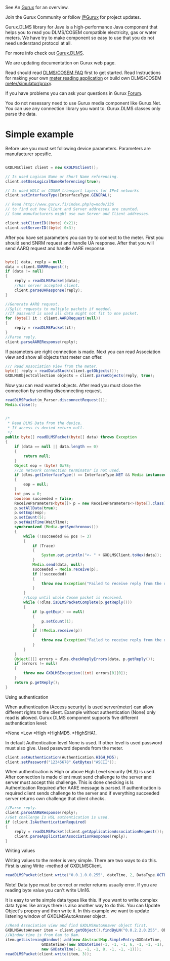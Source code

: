 See An [Gurux](http://www.gurux.org/ "Gurux") for an overview.

Join the Gurux Community or follow [@Gurux](https://twitter.com/guruxorg "@Gurux") for project updates.

Gurux.DLMS library for Java is a high-performance Java component that helps you to read you DLMS/COSEM compatible electricity, gas or water meters. We have try to make component so easy to use that you do not need understand protocol at all.

For more info check out [Gurux.DLMS](http://www.gurux.fi/index.php?q=Gurux.DLMS "Gurux.DLMS").

We are updating documentation on Gurux web page. 

Read should read [DLMS/COSEM FAQ](http://www.gurux.org/index.php?q=DLMSCOSEMFAQ) first to get started. Read Instructions for making your own [meter reading application](http://www.gurux.org/index.php?q=DLMSIntro) or build own 
DLMS/COSEM [meter/simulator/proxy](http://www.gurux.org/index.php?q=OwnDLMSMeter).

If you have problems you can ask your questions in Gurux [Forum](http://www.gurux.org/forum).

You do not nesessary need to use Gurux media component like Gurux.Net. 
You can use any connection library you want to.
Gurux.DLMS classes only parse the data.


Simple example
=========================== 
Before use you must set following device parameters. 
Parameters are manufacturer spesific.


```Java

GXDLMSClient client = new GXDLMSClient();

// Is used Logican Name or Short Name referencing.
client.setUseLogicalNameReferencing(true);

// Is used HDLC or COSEM transport layers for IPv4 networks
client.setInterfaceType(InterfaceType.GENERAL);

// Read http://www.gurux.fi/index.php?q=node/336 
// to find out how Client and Server addresses are counted.
// Some manufacturers might use own Server and Client addresses.

client.setClientID((byte) 0x21);
client.setServerID((byte) 0x3);

```


After you have set parameters you can try to connect to the meter.
First you should send SNRM request and handle UA response.
After that you will send AARQ request and handle AARE response.


```Java

byte[] data, reply = null;
data = client.SNRMRequest();
if (data != null)
{
    reply = readDLMSPacket(data);
    //Has server accepted client.
    client.parseUAResponse(reply);
}

//Generate AARQ request.
//Split requests to multiple packets if needed. 
//If password is used all data might not fit to one packet.
for (byte[] it : client.AARQRequest(null))
{
    reply = readDLMSPacket(it);
}
//Parse reply.
client.parseAAREResponse(reply);

```

If parameters are right connection is made.
Next you can read Association view and show all objects that meter can offer.

```Java
/// Read Association View from the meter.
byte[] reply = readDataBlock(client.getObjects());
GXDLMSObjectCollection objects = client.parseObjects(reply, true);

```
Now you can read wanted objects. After read you must close the connection by sending
disconnecting request.

```Java
readDLMSPacket(m_Parser.disconnectRequest());
Media.close();

```

```Java

/*
 * Read DLMS Data from the device.
 * If access is denied return null.
 */
public byte[] readDLMSPacket(byte[] data) throws Exception
{
    if (data == null || data.length == 0)
    {
        return null;
    }
    Object eop = (byte) 0x7E;
    //In network connection terminator is not used.
    if (dlms.getInterfaceType() == InterfaceType.NET && Media instanceof GXNet)
    {
        eop = null;
    }
    int pos = 0;
    boolean succeeded = false;
    ReceiveParameters<byte[]> p = new ReceiveParameters<>(byte[].class);
    p.setAllData(true);
    p.setEop(eop);
    p.setCount(5);
    p.setWaitTime(WaitTime);        
    synchronized (Media.getSynchronous())
    {
        while (!succeeded && pos != 3)
        {
            if (Trace)
            {   
                System.out.println("<- " + GXDLMSClient.toHex(data));
            }
            Media.send(data, null);
            succeeded = Media.receive(p);
            if (!succeeded)
            {
                throw new Exception("Failed to receive reply from the device in given time.");
            }
        }
        //Loop until whole Cosem packet is received.                
        while (!dlms.isDLMSPacketComplete(p.getReply()))
        {
            if (p.getEop() == null)
            {
                p.setCount(1);
            }
            if (!Media.receive(p))
            {
                throw new Exception("Failed to receive reply from the device in given time.");
            }
        }
    }    
    Object[][] errors = dlms.checkReplyErrors(data, p.getReply());
    if (errors != null)
    {
        throw new GXDLMSException((int) errors[0][0]);
    }
    return p.getReply();       
}

```

Using authentication


When authentication (Access security) is used server(meter) can allow different rights to  the client.
Example without authentication (None) only read is allowed.
Gurux DLMS component supports five different authentication level:

*None
*Low
*High
*HighMD5.
*HighSHA1.

In default Authentication level None is used. If other level is used password must also give.
Used password depends from the meter.

```Java
client.setAuthentication(Authentication.HIGH_MD5);
client.setPassword("12345678".GetBytes("ASCII"));
``` 

When authentication is High or above High Level security (HLS) is used.
After connection is made client must send challenge to the server and server must accept this challenge.
This is done checking is Is Authentication Required after AARE message is parsed.
If authentication is required client sends challenge to the server and if everything succeeded
server returns own challenge that client checks.

```Java
//Parse reply.
client.parseAAREResponse(reply);
//Get challenge Is HSL authentication is used.
if (client.IsAuthenticationRequired)
{
    reply = readDLMSPacket(client.getApplicationAssociationRequest());
    client.parseApplicationAssociationResponse(reply);
}
``` 

Writing values

Writing values to the meter is very simple. There are two ways to do this. 
First is using Write -method of GXDLMSClient.

```Java
readDLMSPacket(client.write("0.0.1.0.0.255", dateTime, 2, DataType.OCTET_STRING, ObjectType.CLOCK, 2));
``` 


Note!
Data type must be correct or meter returns usually error.
If you are reading byte value you can't write UIn16.

It is easy to write simple data types like this. If you want to write complex data types like arrays there
is also another way to do this. You can Update Object's propery and then write it.
In this example we want to update listening window of GXDLMSAutoAnswer object.

```Java
//Read Association view and find GXDLMSAutoAnswer object first.
GXDLMSAutoAnswer item = client.getObject().findByLN("0.0.2.2.0.255", ObjectType.AUTO_ANSWER);
//Window time is from 6am to 8am.
item.getListeningWindow().add(new AbstractMap.SimpleEntry<GXDateTime, 
                GXDateTime>(new GXDateTime(-1, -1, -1, 6, -1, -1, -1), 
                new GXDateTime(-1, -1, -1, 8, -1, -1, -1)));
readDLMSPacket(client.write(item, 3));
``` 